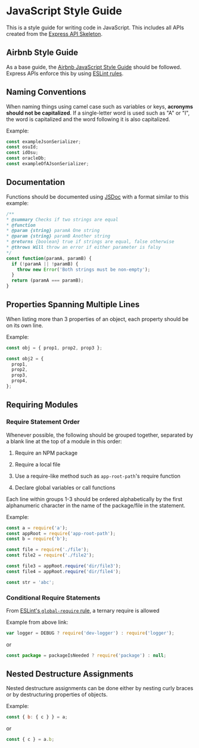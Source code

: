 # JavaScript Style Guide

This is a style guide for writing code in JavaScript. This includes all APIs created from the
[Express API Skeleton](https://github.com/osu-mist/express-api-skeleton).

## Airbnb Style Guide

As a base guide, the [Airbnb JavaScript Style Guide](https://github.com/airbnb/javascript) should be followed. Express
APIs enforce this by using [ESLint rules](https://github.com/osu-mist/express-api-skeleton/blob/master/.eslintrc.yml).

## Naming Conventions

When naming things using camel case such as variables or keys, **acronyms should not be capitalized**. If a single-letter
word is used such as "A" or "I", the word is capitalized and the word following it is also capitalized.

Example:

```js
const exampleJsonSerializer;
const osuId;
const idOsu;
const oracleDb;
const exampleOfAJsonSerializer;
```

## Documentation

Functions should be documented using [JSDoc](http://usejsdoc.org/) with a format similar to this example:

```js
/**
* @summary Checks if two strings are equal
* @function
* @param {string} paramA One string
* @param {string} paramB Another string
* @returns {boolean} true if strings are equal, false otherwise
* @throws Will throw an error if either parameter is falsy
*/
const function(paramA, paramB) {
  if (!paramA || !paramB) {
    throw new Error('Both strings must be non-empty');
  }
  return (paramA === paramB);
}
```

## Properties Spanning Multiple Lines

When listing more than 3 properties of an object, each property should be on its own line.

Example:

```js
const obj = { prop1, prop2, prop3 };

const obj2 = {
  prop1,
  prop2,
  prop3,
  prop4,
};
```

## Requiring Modules

### Require Statement Order

Whenever possible, the following should be grouped together, separated by a blank line at the top of a module in this
order:

1. Require an NPM package

2. Require a local file

3. Use a require-like method such as `app-root-path`'s require function

4. Declare global variables or call functions

Each line within groups 1-3 should be ordered alphabetically by the first alphanumeric character in the name of the
package/file in the statement.

Example:

```js
const a = require('a');
const appRoot = require('app-root-path');
const b = require('b');

const file = require('./file');
const file2 = require('./file2');

const file3 = appRoot.require('dir/file3');
const file4 = appRoot.require('dir/file4');

const str = 'abc';
```

### Conditional Require Statements

From [ESLint's `global-require` rule](https://eslint.org/docs/rules/global-require#rule-details), a ternary require is allowed

Example from above link:

```js
var logger = DEBUG ? require('dev-logger') : require('logger');
```

or

```js
const package = packageIsNeeded ? require('package') : null;
```

## Nested Destructure Assignments

Nested destructure assignments can be done either by nesting curly braces or by destructuring properties of objects.

Example:

```js
const { b: { c } } = a;
```

or

```js
const { c } = a.b;
```
